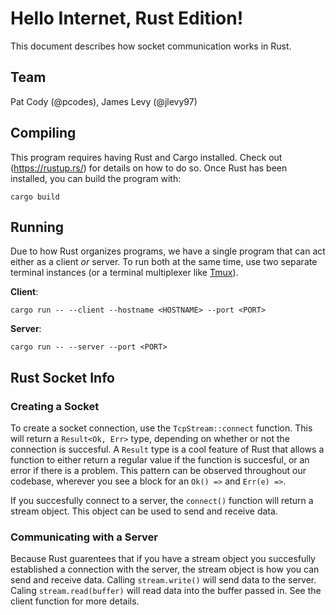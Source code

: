 # Hello Internet, Rust Edition!
This document describes how socket communication works in Rust.

## Team
Pat Cody (@pcodes), James Levy (@jlevy97)

## Compiling
This program requires having Rust and Cargo installed. Check out (https://rustup.rs/) for details on how to do so.
Once Rust has been installed, you can build the program with:

```
cargo build
```

## Running
Due to how Rust organizes programs, we have a single program that can act either as a client _or_ server.
To run both at the same time, use two separate terminal instances (or a terminal multiplexer like [Tmux](https://github.com/tmux/tmux)).

__Client__: 
```
cargo run -- --client --hostname <HOSTNAME> --port <PORT>
```
__Server__: 
```
cargo run -- --server --port <PORT>
```

## Rust Socket Info
### Creating a Socket
To create a socket connection, use the `TcpStream::connect` function.
This will return a `Result<Ok, Err>` type, depending on whether or not the connection is succesful.
A `Result` type is a cool feature of Rust that allows a function to either return a regular value if the function is succesful, or an error if there is a problem.
This pattern can be observed throughout our codebase, wherever you see a block for an `Ok() =>` and `Err(e) =>`.

If you succesfully connect to a server, the `connect()` function will return a stream object.
This object can be used to send and receive data.

### Communicating with a Server
Because Rust guarentees that if you have a stream object you succesfully established a connection with the server, the stream object is how you can send and receive data.
Calling `stream.write()` will send data to the server.
Caling `stream.read(buffer)` will read data into the buffer passed in. See the client function for more details.
